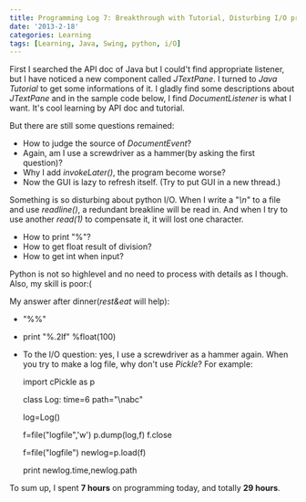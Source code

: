 ```yaml
---
title: Programming Log 7: Breakthrough with Tutorial, Disturbing I/O problem of Python
date: '2013-2-18'
categories: Learning
tags: [Learning, Java, Swing, python, i/O]
---
```


First I searched the API doc of Java but I could't find appropriate listener, but I have noticed a new component called *JTextPane*. I turned to *Java Tutorial* to get some informations of it. I gladly find some descriptions about *JTextPane* and in the sample code below, I find *DocumentListener* is what I want. It's cool learning by API doc and tutorial.


But there are still some questions remained:

+ How to judge the source of *DocumentEvent*?
+ Again, am I use a screwdriver as a hammer(by asking the first question)?
+ Why I add *invokeLater()*, the program become worse?
+ Now the GUI is lazy to refresh itself. (Try to put GUI in a new thread.)


Something is so disturbing about python I/O. When I write a "*\n*" to a file and use *readline()*, a redundant breakline will be read in. And when I try to use another *read(1)* to compensate it, it will lost one character.

+ How to print "%"?
+ How to get float result of division?
+ How to get int when input?


Python is not so highlevel and no need to process with details as I though. Also, my skill is poor:(


My answer after dinner(*rest&eat* will help):

+ "%%"
+ print "%.2lf" %float(100)
+ To the I/O question: yes, I use a screwdriver as a hammer again. When you try to make a log file, why don't use *Pickle*? For example:

	import cPickle as p

	class Log:
		time=6
		path="\nabc"

	log=Log()

	f=file("logfile",'w')
	p.dump(log,f)
	f.close

	f=file("logfile")
	newlog=p.load(f)

	print newlog.time,newlog.path


To sum up, I spent **7 hours** on programming today, and totally **29 hours**.